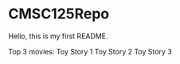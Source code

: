 # CMSC125Repo
Hello, this is my first README. 



Top 3 movies: 
Toy Story 1
Toy Story 2
Toy Story 3
